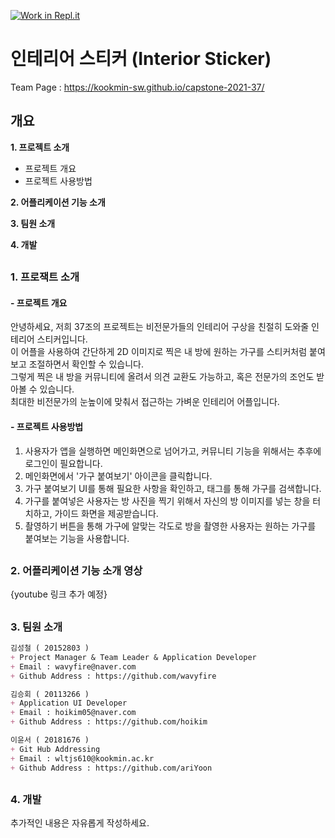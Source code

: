 [![Work in Repl.it](https://classroom.github.com/assets/work-in-replit-14baed9a392b3a25080506f3b7b6d57f295ec2978f6f33ec97e36a161684cbe9.svg)](https://classroom.github.com/online_ide?assignment_repo_id=381076&assignment_repo_type=GroupAssignmentRepo)

# 인테리어 스티커 (Interior Sticker)
Team Page : https://kookmin-sw.github.io/capstone-2021-37/

## 개요
__1. 프로젝트 소개__
   - 프로젝트 개요
   - 프로젝트 사용방법

__2. 어플리케이션 기능 소개__

__3. 팀원 소개__

__4. 개발__

## 
### 1. 프로잭트 소개

#### - 프로젝트 개요
안녕하세요, 저희 37조의 프로젝트는 비전문가들의 인테리어 구상을 친절히 도와줄 인테리어 스티커입니다.   
이 어플을 사용하여 간단하게 2D 이미지로 찍은 내 방에 원하는 가구를 스티커처럼 붙여보고 조절하면서 확인할 수 있습니다.   
그렇게 찍은 내 방을 커뮤니티에 올려서 의견 교환도 가능하고, 혹은 전문가의 조언도 받아볼 수 있습니다.   
최대한 비전문가의 눈높이에 맞춰서 접근하는 가벼운 인테리어 어플입니다.

#### - 프로젝트 사용방법
   1. 사용자가 앱을 실행하면 메인화면으로 넘어가고, 커뮤니티 기능을 위해서는 추후에 로그인이 필요합니다.
   2. 메인화면에서 '가구 붙여보기' 아이콘을 클릭합니다.
   3. 가구 붙여보기 UI를 통해 필요한 사항을 확인하고, 태그를 통해 가구를 검색합니다.
   4. 가구를 붙여넣은 사용자는 방 사진을 찍기 위해서 자신의 방 이미지를 넣는 창을 터치하고, 가이드 화면을 제공받습니다.
   5. 촬영하기 버튼을 통해 가구에 알맞는 각도로 방을 촬영한 사용자는 원하는 가구를 붙여보는 기능을 사용합니다.
## 

### 2. 어플리케이션 기능 소개 영상
{youtube 링크 추가 예정}
## 
### 3. 팀원 소개
```markdown
김성철 ( 20152803 )
+ Project Manager & Team Leader & Application Developer
+ Email : wavyfire@naver.com 
+ Github Address : https://github.com/wavyfire
```

```markdown
김승회 ( 20113266 )
+ Application UI Developer
+ Email : hoikim05@naver.com
+ Github Address : https://github.com/hoikim
```

```markdown
이윤서 ( 20181676 )
+ Git Hub Addressing
+ Email : wltjs610@kookmin.ac.kr
+ Github Address : https://github.com/ariYoon
```
## 
### 4. 개발

추가적인 내용은 자유롭게 작성하세요.


